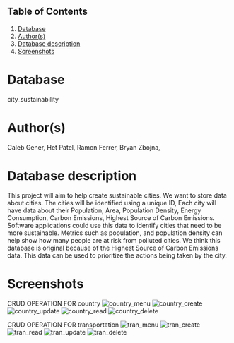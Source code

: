 ## Table of Contents
1. [Database](#database)
1. [Author(s)](#author)
1. [Database description](#description)
1. [Screenshots](#screenshots)

# Database
city_sustainability

# Author(s)
Caleb Gener,
Het Patel,
Ramon Ferrer,
Bryan Zbojna,

# Database description
This project will aim to help create sustainable cities. We want to store data about cities. The cities will be identified using a unique ID, 
Each city will have data about their Population, Area, Population Density, Energy Consumption, Carbon Emissions, Highest Source of Carbon 
Emissions. Software applications could use this data to identify cities that need to be more sustainable. Metrics such as population, and 
population density can help show how many people are at risk from polluted cities. We think this database is original because of the Highest 
Source of Carbon Emissions data. This data can be used to prioritize the actions being taken by the city.

# Screenshots
CRUD OPERATION FOR country
![country_menu](https://user-images.githubusercontent.com/89759491/158309910-7b4b5b18-d19a-4e3a-bd4c-3c6ac031855b.jpg)
![country_create](https://user-images.githubusercontent.com/89759491/158309931-efc1b604-8093-4961-8be0-18ee0863da92.jpg)
![country_update](https://user-images.githubusercontent.com/89759491/158309948-b9a0a0f3-decc-4d15-b588-f948c32f9371.jpg)
![country_read](https://user-images.githubusercontent.com/89759491/158309949-1dee7c4b-e240-49f3-a7d6-bd0f3d43ac9f.jpg)
![country_delete](https://user-images.githubusercontent.com/89759491/158309951-3f813037-d84c-4cf6-b52a-210beb183b29.jpg)

CRUD OPERATION FOR transportation
![tran_menu](https://user-images.githubusercontent.com/89759491/158310431-3147496c-4c40-4e31-8889-86ab419a0ea6.jpg)
![tran_create](https://user-images.githubusercontent.com/89759491/158310440-c82e90a5-f91d-4a39-8bbf-189ba973ec64.jpg)
![tran_read](https://user-images.githubusercontent.com/89759491/158310444-0f81b388-b2b6-4ae5-a0d1-8f2c11c46c82.jpg)
![tran_update](https://user-images.githubusercontent.com/89759491/158310450-b80dcfa9-5cf4-498c-a56f-8f7a0997e31c.jpg)
![tran_delete](https://user-images.githubusercontent.com/89759491/158310476-9f858a66-6392-4834-9776-033c6030a5ac.jpg)

